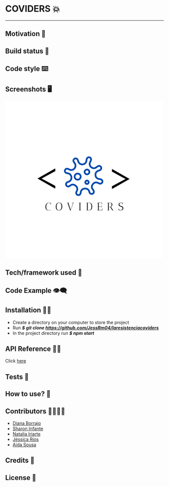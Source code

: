 # COVIDERS :boom:
***
## Motivation :brain:

## Build status :page_facing_up:
## Code style :keyboard:
## Screenshots :desktop_computer:
![This is an image](./src/assets/img/img/icons/Logo-Coviders.png)

## Tech/framework used :electric_plug:
## Code Example :eye_speech_bubble:
## Installation :mechanic:
- Create a directory on your computer to store the project
- Run ***$ git clone https://github.com/JessRm04/laresistenciacoviders***
- In the project directory run ***$ npm start***

## API Reference 👩‍💻
Click [here](https://disease.sh/v3/covid-19) 
## Tests 📝
## How to use? :key:
## Contributors :family_woman_woman_girl_girl:
* [Diana Borrajo](https://github.com/Dianab177)
* [Sharon Infante](https://github.com/SharonInfante)
* [Natalia Iriarte](https://github.com/Natalia-irlo)
* [Jéssica Ríos](https://github.com/JessRm04)
* [Aida Sousa](https://github.com/AidaSousa)
## Credits 📌
## License :closed_lock_with_key:

